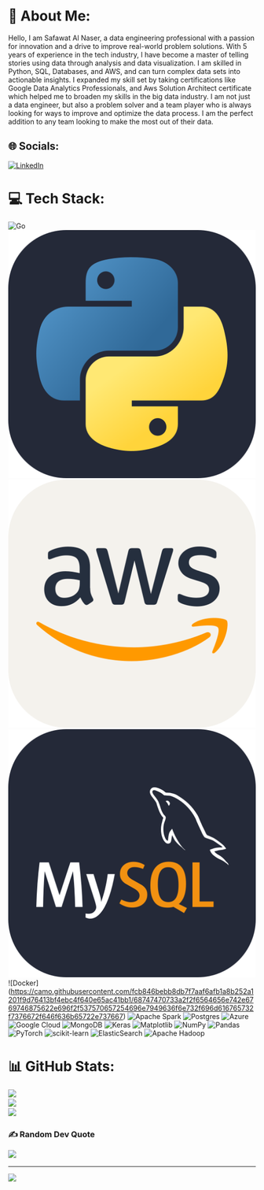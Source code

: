 # 💫 About Me:
Hello, I am Safawat Al Naser, a data engineering professional with a passion for innovation and a drive to improve real-world problem solutions. With 5 years of experience in the tech industry, I have become a master of telling stories using data through analysis and data visualization. I am skilled in Python, SQL, Databases, and AWS, and can turn complex data sets into actionable insights. I expanded my skill set by taking certifications like Google Data Analytics Professionals, and Aws Solution Architect certificate which helped me to broaden my skills in the big data industry. I am not just a data engineer, but also a problem solver and a team player who is always looking for ways to improve and optimize the data process. I am the perfect addition to any team looking to make the most out of their data.


## 🌐 Socials:
[![LinkedIn](https://img.shields.io/badge/LinkedIn-%230077B5.svg?logo=linkedin&logoColor=white)](http://www.linkedin.com/in/safawat) 

# 💻 Tech Stack:
![Go](https://img.shields.io/badge/go-%23000000.svg?style=for-the-badge&logo=go&logoColor=white)![Python](https://github.com/tandpfun/skill-icons/blob/main/icons/Python-Dark.svg) ![AWS](https://github.com/tandpfun/skill-icons/blob/main/icons/AWS-Light.svg) ![MYSQL](https://github.com/tandpfun/skill-icons/blob/main/icons/MySQL-Dark.svg)
![Docker] (https://camo.githubusercontent.com/fcb846bebb8db7f7aaf6afb1a8b252a1201f9d76413bf4ebc4f640e65ac41bb1/68747470733a2f2f6564656e742e6769746875622e696f2f537570657254696e7949636f6e732f696d616765732f7376672f646f636b65722e737667) ![Apache Spark](https://img.shields.io/badge/Apache%20Spark-FDEE21?style=for-the-badge&logo=apachespark&logoColor=black) ![Postgres](https://img.shields.io/badge/postgres-%23316192.svg?style=for-the-badge&logo=postgresql&logoColor=white) ![Azure](https://img.shields.io/badge/azure-%230072C6.svg?style=for-the-badge&logo=microsoftazure&logoColor=white) ![Google Cloud](https://img.shields.io/badge/GoogleCloud-%234285F4.svg?style=for-the-badge&logo=google-cloud&logoColor=white) ![MongoDB](https://img.shields.io/badge/MongoDB-%234ea94b.svg?style=for-the-badge&logo=mongodb&logoColor=white) ![Keras](https://img.shields.io/badge/Keras-%23D00000.svg?style=for-the-badge&logo=Keras&logoColor=white) ![Matplotlib](https://img.shields.io/badge/Matplotlib-%23ffffff.svg?style=for-the-badge&logo=Matplotlib&logoColor=black) ![NumPy](https://img.shields.io/badge/numpy-%23013243.svg?style=for-the-badge&logo=numpy&logoColor=white) ![Pandas](https://img.shields.io/badge/pandas-%23150458.svg?style=for-the-badge&logo=pandas&logoColor=white) ![PyTorch](https://img.shields.io/badge/PyTorch-%23EE4C2C.svg?style=for-the-badge&logo=PyTorch&logoColor=white) ![scikit-learn](https://img.shields.io/badge/scikit--learn-%23F7931E.svg?style=for-the-badge&logo=scikit-learn&logoColor=white) ![ElasticSearch](https://img.shields.io/badge/-ElasticSearch-005571?style=for-the-badge&logo=elasticsearch) ![Apache Hadoop](https://img.shields.io/badge/Apache%20Hadoop-66CCFF?style=for-the-badge&logo=apachehadoop&logoColor=black)
# 📊 GitHub Stats:
![](https://github-readme-stats.vercel.app/api?username=AN-SAFAWAT&theme=dark&hide_border=false&include_all_commits=false&count_private=false)<br/>
![](https://github-readme-streak-stats.herokuapp.com/?user=AN-SAFAWAT&theme=dark&hide_border=false)<br/>
![](https://github-readme-stats.vercel.app/api/top-langs/?username=AN-SAFAWAT&theme=dark&hide_border=false&include_all_commits=false&count_private=false&layout=compact)

### ✍️ Random Dev Quote
![](https://quotes-github-readme.vercel.app/api?type=horizontal&theme=radical)

---
[![](https://visitcount.itsvg.in/api?id=AymanSulaiman&icon=0&color=0)](https://visitcount.itsvg.in)

<!-- Proudly created with GPRM ( https://gprm.itsvg.in ) -->

